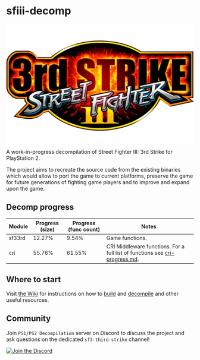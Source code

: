 # sfiii-decomp

![SF III Third Strike logo](3s_logo.webp)

A work-in-progress decompilation of Street Fighter III: 3rd Strike for PlayStation 2.

The project aims to recreate the source code from the existing binaries which would allow to port the game to current platforms, preserve the game for future generations of fighting game players and to improve and expand upon the game.

## Decomp progress

<!-- PROGRESS-TABLE:START -->
| Module   | Progress (size)   | Progress (func count)   | Notes                                                                                          |
|----------|-------------------|-------------------------|------------------------------------------------------------------------------------------------|
| sf33rd   | 12.27%            | 9.54%                   | Game functions.                                                                                |
| cri      | 55.76%            | 61.55%                  | CRI Middleware functions. For a full list of functions see [cri-progress.md](cri-progress.md). |
<!-- PROGRESS-TABLE:END -->

## Where to start

Visit [the Wiki](https://github.com/apstygo/sfiii-decomp/wiki) for instructions on how to [build](https://github.com/apstygo/sfiii-decomp/wiki/Building) and [decompile](https://github.com/apstygo/sfiii-decomp/wiki/Decompiling) and other useful resources.

## Community

Join `PS1/PS2 Decompilation` server on Discord to discuss the project and ask questions on the dedicated `sf3-third-strike` channel!

[![Join the Discord](https://dcbadge.limes.pink/api/server/https://discord.gg/tch8h5Vw8E)](https://discord.gg/https://discord.gg/tch8h5Vw8E)
